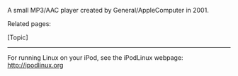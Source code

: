 A small MP3/AAC player created by General/AppleComputer in 2001.

Related pages:

[Topic]

----

For running Linux on your iPod, see the iPodLinux webpage: http://ipodlinux.org